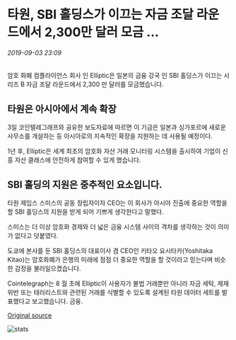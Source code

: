 # 타원, SBI 홀딩스가 이끄는 자금 조달 라운드에서 2,300만 달러 모금 ...

###### 2019-09-03 23:09

암호 화폐 컴플라이언스 회사 인 Elliptic은 일본의 금융 강국 인 SBI 홀딩스가 이끄는 시리즈 B 자금 조달 라운드에서 2,300 만 달러를 모금했습니다.

## 타원은 아시아에서 계속 확장

3일 코인텔레그래프와 공유한 보도자료에 따르면 이 기금은 일본과 싱가포르에 새로운 사무소를 개설하는 등 아시아로의 지속적인 확장을 지원하는 데 사용될 예정이다.

1년 후, Elliptic은 세계 최초의 암호화 자산 거래 모니터링 시스템을 출시하여 기업이 신흥 자산 클래스에 안전하게 참여할 수 있게 했습니다.

## SBI 홀딩의 지원은 중추적인 요소입니다.

타원 제임스 스미스의 공동 창립자이자 CEO는 이 회사가 아시아 진출에 중요한 역할을 할 SBI 홀딩스의 지원을 받게 되어 기쁘게 생각한다고 말했다.

스미스는 더 이상 암호화 경제와 더 넓은 금융 시스템 사이의 격차를 생각하는 것이 의미가 없다고 덧붙였다.

도쿄에 본사를 둔 SBI 홀딩스의 대표이사 겸 CEO인 키타오 요시타카(Yoshitaka Kitao)는 암호화폐가 은행의 미래에 점점 더 중요한 역할을 할 것이라고 믿는다며 비슷한 감정을 불러일으켰습니다.

Cointelegraph는 8 월 초에 Elliptic이 사용자가 불법 거래뿐만 아니라 자금 세탁, 제재 위반 또는 테러리스트와 관련된 거래를 식별할 수 있도록 설계된 타원 데이터 세트를 발표했다고 보고했습니다. 금융.

[Original source](https://cointelegraph.com/news/elliptic-raises-23-million-in-funding-round-led-by-sbi-holdings)

![stats](https://c.statcounter.com/11760860/0/a89fa40b/1/ "stats")